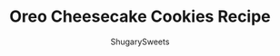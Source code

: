 ---
layout: ../../layouts/MarkdownPostLayout.astro
title: Oreo Cheesecake Cookies Recipe
author: ShugarySweets
pubDate: 2021-02-19
description: "Oreo Cheesecake Cookies. Cream cheese and white cake mix combine to create a soft, heavenly cookie. Fold in crushed Oreos and you have an incredible cookies and cream treat!"
image_url: https://www.shugarysweets.com/wp-content/uploads/2021/06/oreo-cheesecake-cookies-facebook.jpg
tags: ["Cookies","American"]
calories: 76
protein: 1
carbohydrates: 5
fats: 6
fiber: 0
ingredients: ["1/2 cup unsalted butter, softened to room temperature","8 oz cream cheese, softened to room temperature","2 large egg whites","1 teaspoon vanilla extract","1 box white cake mix","15 Oreo cookies, crushed"]
serves: 36
time: "23 minutes"
prepTime: "10 minutes"
instructions: ["Preheat oven to 350 degrees F. Line a cookie sheet with parchment paper, set aside.","Crush Oreos in a ziploc bag, just one smash per Oreo with a meat tenderizer should be enough (you don't need to make fine crumbs here).","In a mixing bowl, beat butter and cream cheese together. Beat in egg whites and vanilla extract.","Add white cake mix and beat just until combined, scraping down the sides of the bowl as needed. Fold in all but a couple tablespoons of the crushed Oreo cookies.","Using a 2 Tbsp cookie scoop, spoon dough onto cookie sheet about 2-inches apart. Press a few of the reserved crumbs onto the tops of each cookie.","Bake for 12-14 minutes, just until the bottoms become lightly browned. Don't overbake!","Remove from oven and cool cookies on a wire rack."]
nutrition: ["76 calories","5 grams carbohydrates","13 milligrams cholesterol","6 grams fat","0 grams fiber","1 grams protein","3 grams saturated fat","49 grams sodium","3 grams sugar","0 grams trans fat","2 grams unsaturated fat"]
---